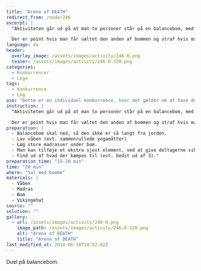 ```yaml
---
title: "Arena of DEATH"
redirect_from: /node/246
excerpt: |
  "Aktiviteten går ud på at man to personer står på en balancebom, med for eksempel en sammenrullet yogamåtte som _våben_. Formålet er nu at slå på den anden deltager, indtil denne får ubalance og falder ned. Under deltagerne er der nogle store madrasser, så det ikke gør ondt når man falder ned.

  Der er point hvis man får væltet den anden af bommen og straf hvis man slår i hovedet."
language: da
header:
  overlay_image: /assets/images/activity/246-0.png
  teaser: /assets/images/activity/246-0-320.png
categories: 
  - Konkurrencer
  - Lege
tags: 
  - Konkurrence
  - Leg
aim: "Dette er en individuel konkurrence, hvor det gælder om at have det sjovt. "
instruction: |
  "Aktiviteten går ud på at man to personer står på en balancebom, med for eksempel en sammenrullet yogamåtte som _våben_. Formålet er nu at slå på den anden deltager, indtil denne får ubalance og falder ned. Under deltagerne er der nogle store madrasser, så det ikke gør ondt når man falder ned.

  Der er point hvis man får væltet den anden af bommen og straf hvis man slår i hovedet."
preparation: |
  - Balancebom skal ned, så den ikke er så langt fra jorden.
  - Lav våben (evt. sammenrullede yogamåtter)
  - Læg store madrasser under bom.
  - Man kan tilføje et ekstra sjovt element, ved at give deltagerne vikinghjelme eller andet krigerisk på.
  - Find ud af hvad der kæmpes til (evt. bedst ud af 3)."
preparation_time: "15-20 min"
time: "20 min"
where: "Sal med bomme"
materials: |
  - Våben
  - Madras
  - Bom
  - Vikingehat
source: ""
solution: ""
gallery:
  - url: /assets/images/activity/246-0.png
    image_path: /assets/images/activity/246-0-320.png
    alt: "Arena of DEATH"
    title: "Arena of DEATH"
last_modified_at: 2014-06-10T10:52:02Z
---
```

Duel på balancebom.
